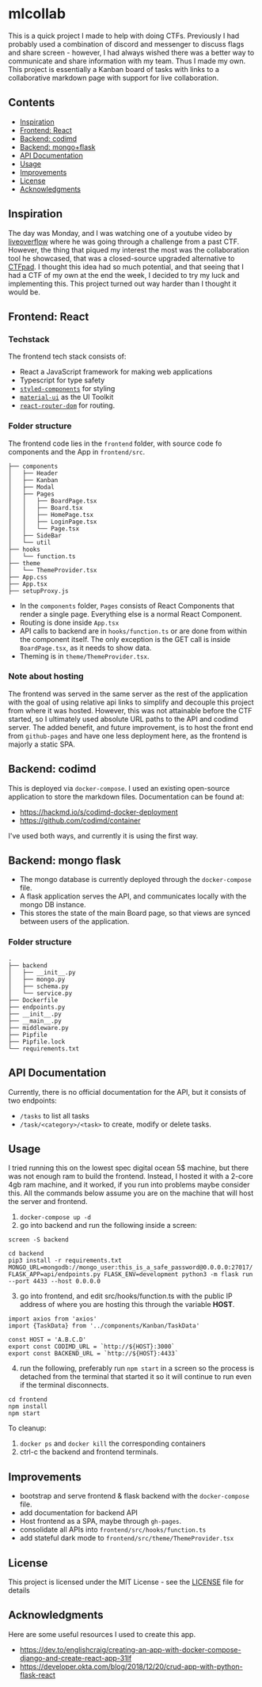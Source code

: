 # mlcollab

This is a quick project I made to help with doing CTFs. Previously I had probably used a combination of discord and messenger to discuss flags and share screen - however, I had always wished there was a better way to communicate and share information with my team. Thus I made my own. This project is essentially a Kanban board of tasks with links to a collaborative markdown page with support for live collaboration.


## Contents

- [Inspiration](#inspiration)
- [Frontend: React](#frontend-react)
- [Backend: codimd](#backend-codimd)
- [Backend: mongo+flask](#backend-mongo-flask)
- [API Documentation](#api-documentation)
- [Usage](#usage)
- [Improvements](#improvements)
- [License](#license)
- [Acknowledgments](#acknowledgments)

## Inspiration

The day was Monday, and I was watching one of a youtube video by [liveoverflow](https://youtu.be/Tw7ucd2lKBk?t=53) where he was going through a challenge from a past CTF. However, the thing that piqued my interest the most was the collaboration tool he showcased, that was a closed-source upgraded alternative to [CTFpad](https://github.com/StratumAuhuur/CTFPad). I thought this idea had so much potential, and that seeing that I had a CTF of my own at the end the week, I decided to try my luck and implementing this. This project turned out way harder than I thought it would be.

## Frontend: React

### Techstack

The frontend tech stack consists of:
- React a JavaScript framework for making web applications
- Typescript for type safety
- [`styled-components`](https://styled-components.com/) for styling
- [`material-ui`](https://material-ui.com/) as the UI Toolkit
- [`react-router-dom`](https://reactrouter.com/) for routing.

### Folder structure

The frontend code lies in the `frontend` folder, with source code fo components and the App in `frontend/src`. 

```
├── components
│   ├── Header
│   ├── Kanban
│   ├── Modal
│   ├── Pages
│   │   ├── BoardPage.tsx
│   │   ├── Board.tsx
│   │   ├── HomePage.tsx
│   │   ├── LoginPage.tsx
│   │   └── Page.tsx
│   ├── SideBar
│   └── util
├── hooks
│   └── function.ts
├── theme
│   └── ThemeProvider.tsx
├── App.css
├── App.tsx
├── setupProxy.js
```

- In the `components` folder, `Pages` consists of React Components that render a single page. Everything else is a normal React Component.
- Routing is done inside `App.tsx`
- API calls to backend are in `hooks/function.ts` or are done from within the component itself. The only exception is the GET call is inside `BoardPage.tsx`, as it needs to show data.
- Theming is in `theme/ThemeProvider.tsx`.

### Note about hosting

The frontend was served in the same server as the rest of the application with the goal of using relative api links to simplify and decouple this project from where it was hosted. However, this was not attainable before the CTF started, so I ultimately used absolute URL paths to the API and codimd server. The added benefit, and future improvement, is to host the front end from `github-pages` and have one less deployment here, as the frontend is majorly a static SPA. 

## Backend: codimd

This is deployed via `docker-compose`. I used an existing open-source application to store the markdown files. Documentation can be found at:
- https://hackmd.io/s/codimd-docker-deployment
- https://github.com/codimd/container

I've used both ways, and currently it is using the first way.

## Backend: mongo flask

- The mongo database is currently deployed through the `docker-compose` file. 
- A flask application serves the API, and communicates locally with the mongo DB instance.
- This stores the state of the main Board page, so that views are synced between users of the application.

### Folder structure

```
.
├── backend
│   ├── __init__.py
│   ├── mongo.py
│   ├── schema.py
│   └── service.py
├── Dockerfile
├── endpoints.py
├── __init__.py
├── __main__.py
├── middleware.py
├── Pipfile
├── Pipfile.lock
└── requirements.txt
```

## API Documentation

Currently, there is no official documentation for the API, but it consists of two endpoints: 
- `/tasks` to list all tasks
- `/task/<category>/<task>` to create, modify or delete tasks.

## Usage

I tried running this on the lowest spec digital ocean 5$ machine, but there was not enough ram to build the frontend. Instead, I hosted it with a 2-core 4gb ram machine, and it worked, if you run into problems maybe consider this. All the commands below assume you are on the machine that will host the server and frontend.

1. `docker-compose up -d`
2. go into backend and run the following inside a screen:
```
screen -S backend

cd backend
pip3 install -r requirements.txt
MONGO_URL=mongodb://mongo_user:this_is_a_safe_password@0.0.0.0:27017/ FLASK_APP=api/endpoints.py FLASK_ENV=development python3 -m flask run --port 4433 --host 0.0.0.0
```
3. go into frontend, and edit src/hooks/function.ts with the public IP address of where you are hosting this through the variable **HOST**.
```
import axios from 'axios'
import {TaskData} from '../components/Kanban/TaskData'

const HOST = 'A.B.C.D'
export const CODIMD_URL = `http://${HOST}:3000`
export const BACKEND_URL = `http://${HOST}:4433`

```
4. run the following, preferably run `npm start` in a screen so the process is detached from the terminal that started it so it will continue to run even if the terminal disconnects.
```
cd frontend
npm install
npm start
```

To cleanup:

1. `docker ps` and `docker kill` the corresponding containers
2. ctrl-c the backend and frontend terminals.

## Improvements

- bootstrap and serve frontend & flask backend with the `docker-compose` file.
- add documentation for backend API
- Host frontend as a SPA, maybe through `gh-pages`.
- consolidate all APIs into `frontend/src/hooks/function.ts`
- add stateful dark mode to `frontend/src/theme/ThemeProvider.tsx`

## License

This project is licensed under the MIT License - see the [LICENSE](LICENSE) file for details

## Acknowledgments

Here are some useful resources I used to create this app.

- https://dev.to/englishcraig/creating-an-app-with-docker-compose-django-and-create-react-app-31lf
- https://developer.okta.com/blog/2018/12/20/crud-app-with-python-flask-react
